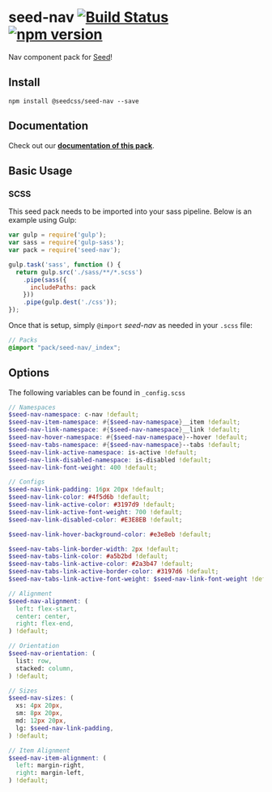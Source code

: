 # seed-nav [![Build Status](https://travis-ci.org/helpscout/seed-nav.svg?branch=master)](https://travis-ci.org/helpscout/seed-nav) [![npm version](https://badge.fury.io/js/%40seedcss%2Fseed-nav.svg)](https://badge.fury.io/js/%40seedcss%2Fseed-nav)

Nav component pack for [Seed](https://github.com/helpscout/seed)!

## Install
```
npm install @seedcss/seed-nav --save
```


## Documentation

Check out our **[documentation of this pack](http://developer.helpscout.net/seed/packs/seed-nav/)**.


## Basic Usage

### SCSS
This seed pack needs to be imported into your sass pipeline. Below is an example using Gulp:


```javascript
var gulp = require('gulp');
var sass = require('gulp-sass');
var pack = require('seed-nav');

gulp.task('sass', function () {
  return gulp.src('./sass/**/*.scss')
    .pipe(sass({
      includePaths: pack
    }))
    .pipe(gulp.dest('./css'));
});
```

Once that is setup, simply `@import` *seed-nav* as needed in your `.scss` file:

```scss
// Packs
@import "pack/seed-nav/_index";
```

## Options

The following variables can be found in `_config.scss`

```scss
// Namespaces
$seed-nav-namespace: c-nav !default;
$seed-nav-item-namespace: #{$seed-nav-namespace}__item !default;
$seed-nav-link-namespace: #{$seed-nav-namespace}__link !default;
$seed-nav-hover-namespace: #{$seed-nav-namespace}--hover !default;
$seed-nav-tabs-namespace: #{$seed-nav-namespace}--tabs !default;
$seed-nav-link-active-namespace: is-active !default;
$seed-nav-link-disabled-namespace: is-disabled !default;
$seed-nav-link-font-weight: 400 !default;

// Configs
$seed-nav-link-padding: 16px 20px !default;
$seed-nav-link-color: #4f5d6b !default;
$seed-nav-link-active-color: #3197d9 !default;
$seed-nav-link-active-font-weight: 700 !default;
$seed-nav-link-disabled-color: #E3E8EB !default;

$seed-nav-link-hover-background-color: #e3e8eb !default;

$seed-nav-tabs-link-border-width: 2px !default;
$seed-nav-tabs-link-color: #a5b2bd !default;
$seed-nav-tabs-link-active-color: #2a3b47 !default;
$seed-nav-tabs-link-active-border-color: #3197d6 !default;
$seed-nav-tabs-link-active-font-weight: $seed-nav-link-font-weight !default;

// Alignment
$seed-nav-alignment: (
  left: flex-start,
  center: center,
  right: flex-end,
) !default;

// Orientation
$seed-nav-orientation: (
  list: row,
  stacked: column,
) !default;

// Sizes
$seed-nav-sizes: (
  xs: 4px 20px,
  sm: 8px 20px,
  md: 12px 20px,
  lg: $seed-nav-link-padding,
) !default;

// Item Alignment
$seed-nav-item-alignment: (
  left: margin-right,
  right: margin-left,
) !default;
```
